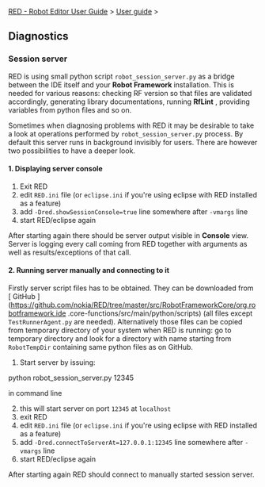 [RED - Robot Editor User Guide](index.md) > [User
guide](user_guide/user_guide.md) >

## Diagnostics

### Session server

RED is using small python script `robot_session_server.py` as a bridge between
the IDE itself and your **Robot Framework** installation. This is needed for
various reasons: checking RF version so that files are validated accordingly,
generating library documentations, running **RfLint** , providing variables
from python files and so on.

Sometimes when diagnosing problems with RED it may be desirable to take a look
at operations performed by `robot_session_server.py` process. By default this
server runs in background invisibly for users. There are however two
possibilities to have a deeper look.

#### 1\. Displaying server console

  1. Exit RED 
  2. edit `RED.ini` file (or `eclipse.ini` if you're using eclipse with RED installed as a feature) 
  3. add `-Dred.showSessionConsole=true` line somewhere after `-vmargs` line 
  4. start RED/eclipse again 

After starting again there should be server output visible in **Console**
view. Server is logging every call coming from RED together with arguments as
well as results/exceptions of that call.

#### 2\. Running server manually and connecting to it

Firstly server script files has to be obtained. They can be downloaded from [
GitHub
](https://github.com/nokia/RED/tree/master/src/RobotFrameworkCore/org.robotframework.ide
.core-functions/src/main/python/scripts) (all files except
`TestRunnerAgent.py` are needed). Alternatively those files can be copied from
temporary directory of your system when RED is running: go to temporary
directory and look for a directory with name starting from `RobotTempDir`
containing same python files as on GitHub.

  1. Start server by issuing: 

python robot_session_server.py 12345

in command line

  2. this will start server on port `12345` at `localhost`
  3. exit RED 
  4. edit `RED.ini` file (or `eclipse.ini` if you're using eclipse with RED installed as a feature) 
  5. add `-Dred.connectToServerAt=127.0.0.1:12345` line somewhere after `-vmargs` line 
  6. start RED/eclipse again 

After starting again RED should connect to manually started session server.


